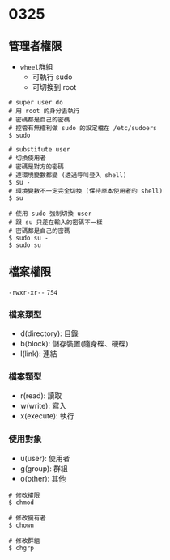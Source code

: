 # 0325

## 管理者權限

- `wheel`群組
  - 可執行 sudo
  - 可切換到 root

```shell
# super user do
# 用 root 的身分去執行
# 密碼都是自己的密碼
# 控管有無權利做 sudo 的設定檔在 /etc/sudoers
$ sudo

# substitute user
# 切換使用者
# 密碼是對方的密碼
# 連環境變數都變 (透過呼叫登入 shell)
$ su -
# 環境變數不一定完全切換 (保持原本使用者的 shell)
$ su

# 使用 sudo 強制切換 user
# 跟 su 只差在輸入的密碼不一樣
# 密碼都是自己的密碼
$ sudo su -
$ sudo su
```

## 檔案權限

`-rwxr-xr--`
`754`

### 檔案類型

- d(directory): 目錄
- b(block): 儲存裝置(隨身碟、硬碟)
- l(link): 連結

### 檔案類型

- r(read): 讀取
- w(write): 寫入
- x(execute): 執行

### 使用對象

- u(user): 使用者
- g(group): 群組
- o(other): 其他

```shell
# 修改權限
$ chmod

# 修改擁有者
$ chown

# 修改群組
$ chgrp
```
